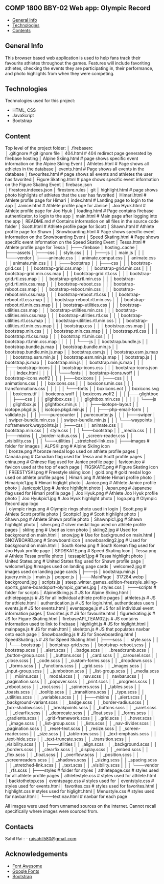 ## COMP 1800 BBY-02 Web app: Olympic Record

* [General info](#general-info)
* [Technologies](#technologies)
* [Contents](#content)

## General Info
This browser based web application is used to help fans track their favourite athletes throughout the games. Features will include favoriting athletes, checking the events they are participating in, their performance, and photo highlights from when they were competing. 
	
## Technologies
Technologies used for this project:
* HTML, CSS
* JavaScript
* Bootstrap 
	
## Content
Top level of the project folder:
│   .firebaserc             
│   .gitignore              # git ignore file
│   404.html                # 404 redirect page generated by firebase hosting
│   Alpine Skiing.html      # page shows specific event information on the Alpine Skiing Event
│   Athletes.html           # Page shows all athletes in the database
│   events.html             # Page shows all events in the database
│   favourites.html         # page shows all events and athletes the user has favorited
│   Figure Skating.html     # page shows specific event information on the Figure Skating Event
│   firebase.json           
│   firestore.indexes.json
│   firestore.rules
│   git
│   highlight.html          # page shows photo highlights of athletes that the user has favorited
│   Himari.html             # Athlete profile page for Himari 
│   index.html              # Landing page to login to the app
│   Janice.html             # Athlete profile page for Janice
│   Joo Hyuk.html           # Athlete profile page for Joo Hyuk
│   loading.html            # Page contains firebase authenticator, to login to the app
│   main.html               # Main page after logging into the app
│   README.md               # Contains information on all files in the source code folder
│   Scott.html              # Athlete profile page for Scott
│   Shawn.html              # Athlete profile page for Shawn
│   Snowboarding.html       # Page shows specific event information on the Snowboarding Event
│   Speed Skating.html      # Page shows specific event information on the Speed Skating Event
│   Tessa.html              # Athlete profile page for Tessa
│
├───.firebase
│       hosting..cache
│
├───assets
│   ├───css
│   │       style.css
│   │
│   ├───js
│   │       main.js
│   │
│   └───vendor
│       ├───animate.css
│       │       animate.compat.css
│       │       animate.css
│       │       animate.min.css
│       │
│       ├───bootstrap
│       │   ├───css
│       │   │       bootstrap-grid.css
│       │   │       bootstrap-grid.css.map
│       │   │       bootstrap-grid.min.css
│       │   │       bootstrap-grid.min.css.map
│       │   │       bootstrap-grid.rtl.css
│       │   │       bootstrap-grid.rtl.css.map
│       │   │       bootstrap-grid.rtl.min.css
│       │   │       bootstrap-grid.rtl.min.css.map
│       │   │       bootstrap-reboot.css
│       │   │       bootstrap-reboot.css.map
│       │   │       bootstrap-reboot.min.css
│       │   │       bootstrap-reboot.min.css.map
│       │   │       bootstrap-reboot.rtl.css
│       │   │       bootstrap-reboot.rtl.css.map
│       │   │       bootstrap-reboot.rtl.min.css
│       │   │       bootstrap-reboot.rtl.min.css.map
│       │   │       bootstrap-utilities.css
│       │   │       bootstrap-utilities.css.map
│       │   │       bootstrap-utilities.min.css
│       │   │       bootstrap-utilities.min.css.map
│       │   │       bootstrap-utilities.rtl.css
│       │   │       bootstrap-utilities.rtl.css.map
│       │   │       bootstrap-utilities.rtl.min.css
│       │   │       bootstrap-utilities.rtl.min.css.map
│       │   │       bootstrap.css
│       │   │       bootstrap.css.map
│       │   │       bootstrap.min.css
│       │   │       bootstrap.min.css.map
│       │   │       bootstrap.rtl.css
│       │   │       bootstrap.rtl.css.map
│       │   │       bootstrap.rtl.min.css
│       │   │       bootstrap.rtl.min.css.map
│       │   │
│       │   └───js
│       │           bootstrap.bundle.js
│       │           bootstrap.bundle.js.map
│       │           bootstrap.bundle.min.js
│       │           bootstrap.bundle.min.js.map
│       │           bootstrap.esm.js
│       │           bootstrap.esm.js.map
│       │           bootstrap.esm.min.js
│       │           bootstrap.esm.min.js.map
│       │           bootstrap.js
│       │           bootstrap.js.map
│       │           bootstrap.min.js
│       │           bootstrap.min.js.map
│       │
│       ├───bootstrap-icons
│       │   │   bootstrap-icons.css
│       │   │   bootstrap-icons.json
│       │   │   index.html
│       │   │
│       │   └───fonts
│       │           bootstrap-icons.woff
│       │           bootstrap-icons.woff2
│       │
│       ├───boxicons
│       │   ├───css
│       │   │       animations.css
│       │   │       boxicons.css
│       │   │       boxicons.min.css
│       │   │       transformations.css
│       │   │
│       │   └───fonts
│       │           boxicons.eot
│       │           boxicons.svg
│       │           boxicons.ttf
│       │           boxicons.woff
│       │           boxicons.woff2
│       │
│       ├───glightbox
│       │   ├───css
│       │   │       glightbox.css
│       │   │       glightbox.min.css
│       │   │
│       │   └───js
│       │           glightbox.js
│       │           glightbox.min.js
│       │
│       ├───isotope-layout
│       │       isotope.pkgd.js
│       │       isotope.pkgd.min.js
│       │
│       ├───php-email-form
│       │       validate.js
│       │
│       ├───purecounter
│       │       purecounter.js
│       │
│       ├───swiper
│       │       swiper-bundle.min.css
│       │       swiper-bundle.min.js
│       │
│       └───waypoints
│               noframework.waypoints.js
│
├───css
│   │   animate.css
│   │   bootstrap.min.css
│   │   style.css
│   │
│   └───bootstrap
│       │   _media.css
│       │
│       ├───mixins
│       │       _border-radius.css
│       │       _screen-reader.css
│       │       _visibility.css
│       │
│       └───utilities
│               _stretched-link.css
│
├───images                  # folder for images
│       ALPSKI.png          # Alpine Skiing icon   
│       bronze.png          # bronze medal logo used on athlete profile pages
│       Canada.png          # Canadian flag used for Tessa and Scott profile pages
│       china.png           # Chinese flag used for Janice profile page
│       favicon.ico         # favicon used at the top of each page
│       FIGSKATE.png        # Figure Skating icon
│       FREESTYSKI.png      # Freestyle skiing icon
│       gold.png            # gold medal logo used on athlete profile pages
│       Himari.png          # Athlete Himari profile photo
│       Himaripic1.jpg      # Himari higlight photo
│       Janice.png          # Athlete Janice profile photo
│       Janicepic1.jpg      # Janice highlight photo
│       Japan.png           # Japanese flag used for Himari profile page
│       Joo Hyuk.png        # Athlete Joo Hyuk profile photo
│       Joo Hyukpic1.jpg    # Joo Hyuk highlight photo
│       logo.png            # Olympic Record app logo     
│       olympic rings.png   # Olympic rings photo used in login
│       Scott.png           # Athlete Scott profile photo
│       Scottpic1.jpg       # Scott highlight photo
│       Shawn.png           # Athlete Shawn profile photo
│       Shawnpic1.jpg       # Shawn highlight photo
│       silver.png          # silver medal logo used on athlete profile pages
│       skiing.png          # Used as icon photo
│       skiing2.jpg         # Used for background on main.html
│       snow.jpg            # Use for background on main.html
│       SNOWBOARD.png       # Snowboard icon
│       snowboarding2.jpg   # Used for background on main.html
│       South Korea.png     # South Korean flag used for Joo Hyuk profile page
│       SPDSKATE.png        # Speed Skating Icon
│       Tessa.png           # Athlete Tessa profile photo
│       tessapic1.jpg       # Tessa highlight photo
│       United States.png   # United States flag used for Shawn profile page
│       welcome1.jpg        #images used on landing page cards
│       welcome2.jpg        # images used on landing page cards
│
├───js
│       bootstrap.min.js
│       jquery.min.js
│       main.js
│       popper.js
│
├───MainPage
│       317284.webp
│       background.jpg
│       scripts.js
│       steep_winter_games_edition-freestyle_skiing-sports_game-boardsport-olympic_games.jpg
│       styles.css
│
├───scripts                     # folder for scripts
│       AlpineSkiing.js         # JS for Alpine Skiing.html
│       athletepage.js          # JS for all individual athlete profile pages
│       athletes.js             # JS for athlete.html
│       authentication.js       # JS for login.html, authenticates users
│       events.js               # JS for events.html
│       eventspage.js           # JS for all individual event information pages 
│       favorites.js            # JS for favourite.html
│       figureskating.js        # JS for Figure Skating.html
│       firebaseAPI_TEAM02.js   # JS contains information used to link to firebase
│       highlight.js            # JS for higlight.html
│       mainpage.js             # JS for main.html
│       skeleton.js             # JS that populates navbar onto each page
│       Snowboarding.js         # JS for Snowboarding.html
│       SpeedSkating.js         # JS for Speed Skating.html
│
├───scss
│   │   style.scss
│   │
│   └───bootstrap
│       │   bootstrap-grid.scss
│       │   bootstrap-reboot.scss
│       │   bootstrap.scss
│       │   _alert.scss
│       │   _badge.scss
│       │   _breadcrumb.scss
│       │   _button-group.scss
│       │   _buttons.scss
│       │   _card.scss
│       │   _carousel.scss
│       │   _close.scss
│       │   _code.scss
│       │   _custom-forms.scss
│       │   _dropdown.scss
│       │   _forms.scss
│       │   _functions.scss
│       │   _grid.scss
│       │   _images.scss
│       │   _input-group.scss
│       │   _jumbotron.scss
│       │   _list-group.scss
│       │   _media.scss
│       │   _mixins.scss
│       │   _modal.scss
│       │   _nav.scss
│       │   _navbar.scss
│       │   _pagination.scss
│       │   _popover.scss
│       │   _print.scss
│       │   _progress.scss
│       │   _reboot.scss
│       │   _root.scss
│       │   _spinners.scss
│       │   _tables.scss
│       │   _toasts.scss
│       │   _tooltip.scss
│       │   _transitions.scss
│       │   _type.scss
│       │   _utilities.scss
│       │   _variables.scss
│       │
│       ├───mixins
│       │       _alert.scss
│       │       _background-variant.scss
│       │       _badge.scss
│       │       _border-radius.scss
│       │       _box-shadow.scss
│       │       _breakpoints.scss
│       │       _buttons.scss
│       │       _caret.scss
│       │       _clearfix.scss
│       │       _deprecate.scss
│       │       _float.scss
│       │       _forms.scss
│       │       _gradients.scss
│       │       _grid-framework.scss
│       │       _grid.scss
│       │       _hover.scss
│       │       _image.scss
│       │       _list-group.scss
│       │       _lists.scss
│       │       _nav-divider.scss
│       │       _pagination.scss
│       │       _reset-text.scss
│       │       _resize.scss
│       │       _screen-reader.scss
│       │       _size.scss
│       │       _table-row.scss
│       │       _text-emphasis.scss
│       │       _text-hide.scss
│       │       _text-truncate.scss
│       │       _transition.scss
│       │       _visibility.scss
│       │
│       ├───utilities
│       │       _align.scss
│       │       _background.scss
│       │       _borders.scss
│       │       _clearfix.scss
│       │       _display.scss
│       │       _embed.scss
│       │       _flex.scss
│       │       _float.scss
│       │       _overflow.scss
│       │       _position.scss
│       │       _screenreaders.scss
│       │       _shadows.scss
│       │       _sizing.scss
│       │       _spacing.scss
│       │       _stretched-link.scss
│       │       _text.scss
│       │       _visibility.scss
│       │
│       └───vendor
│               _rfs.scss
│
├───styles                  # folder for styles
│       athletepage.css     # styles used for all athlete profile pages
│       athletestyle.css    # styles used for athlete.html
│       backtothetop.css
│       eventspage.css      # styles used for 
│       eventstyle.css      # styles used for events.html
│       favorites.css       # styles used for favorites.html
│       highlight.css       # styles used for higlight.html
│       Menustyle.css       # styles used for navbar.html
│
└───text
        nav.html            # navbar for each page

All images were used from unnamed sources on the internet. 
Cannot recall specifically where images were sourced from.

## Contacts
Sahil Rai : - raisahil580@gmail.com

## Acknowledgements
* <a href="https://fontawesome.com/">Font Awesome</a>
* <a href="https://fonts.google.com/">Google Fonts</a>
* <a href="https://getbootstrap.com/">Bootstrap</a>
